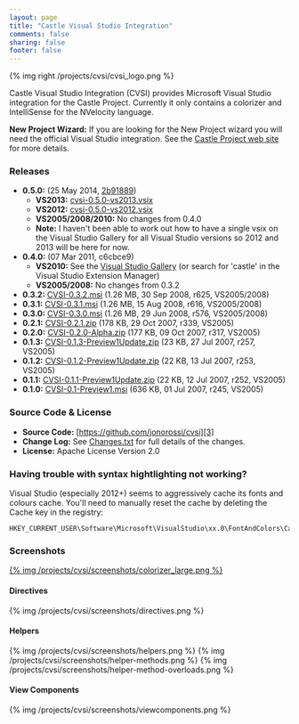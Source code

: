 ```yaml
---
layout: page
title: "Castle Visual Studio Integration"
comments: false
sharing: false
footer: false
---
```


{% img right /projects/cvsi/cvsi_logo.png %}

Castle Visual Studio Integration (CVSI) provides Microsoft Visual Studio integration for the Castle Project.
Currently it only contains a colorizer and IntelliSense for the NVelocity language.

__New Project Wizard:__ If you are looking for the New Project wizard you will need the official Visual Studio integration.
See the [Castle Project web site][1] for more details.

### Releases
* __0.5.0:__ (25 May 2014, [2b91889][5])
  * __VS2013:__ <a href="cvsi-0.5.0-vs2013.vsix">cvsi-0.5.0-vs2013.vsix</a>
  * __VS2012:__ <a href="cvsi-0.5.0-vs2012.vsix">cvsi-0.5.0-vs2012.vsix</a>
  * __VS2005/2008/2010:__ No changes from 0.4.0
  * __Note:__ I haven't been able to work out how to have a single vsix on the Visual Studio Gallery for all Visual Studio versions so 2012 and 2013 will be here for now.
* __0.4.0:__ (07 Mar 2011, c6cbce9)
  * __VS2010:__ See the [Visual Studio Gallery][2]</a> (or search for 'castle' in the Visual Studio Extension Manager)
  * __VS2005/2008:__ No changes from 0.3.2
* __0.3.2:__ <a href="CVSI-0.3.2.msi">CVSI-0.3.2.msi</a> (1.26 MB, 30 Sep 2008, r625, VS2005/2008)
* __0.3.1:__ <a href="CVSI-0.3.1.msi">CVSI-0.3.1.msi</a> (1.26 MB, 15 Aug 2008, r616, VS2005/2008)
* __0.3.0:__ <a href="CVSI-0.3.0.msi">CVSI-0.3.0.msi</a> (1.26 MB, 29 Jun 2008, r576, VS2005/2008)
* __0.2.1:__ <a href="CVSI-0.2.1.zip">CVSI-0.2.1.zip</a> (178 KB, 29 Oct 2007, r339, VS2005)
* __0.2.0:__ <a href="CVSI-0.2.0-Alpha.zip">CVSI-0.2.0-Alpha.zip</a> (177 KB, 09 Oct 2007, r317, VS2005)
* __0.1.3:__ <a href="CVSI-0.1.3-Preview1Update.zip">CVSI-0.1.3-Preview1Update.zip</a> (23 KB, 27 Jul 2007, r257, VS2005)
* __0.1.2:__ <a href="CVSI-0.1.2-Preview1Update.zip">CVSI-0.1.2-Preview1Update.zip</a> (22 KB, 13 Jul 2007, r253, VS2005)
* __0.1.1:__ <a href="CVSI-0.1.1-Preview1Update.zip">CVSI-0.1.1-Preview1Update.zip</a> (22 KB, 12 Jul 2007, r252, VS2005)
* __0.1.0:__ <a href="CVSI-0.1-Preview1.msi">CVSI-0.1-Preview1.msi</a> (636 KB, 01 Jul 2007, r245, VS2005)

### Source Code & License
<p style="float: right;">
  <script type="text/javascript" src="http://www.ohloh.net/p/6484/widgets/project_partner_badge.js"></script>
</p>

* __Source Code:__ [https://github.com/jonorossi/cvsi][3]
* __Change Log:__ See [Changes.txt][4] for full details of the changes.
* __License:__ Apache License Version 2.0

### Having trouble with syntax hightlighting not working?
Visual Studio (especially 2012+) seems to aggressively cache its fonts and colours cache.
You'll need to manually reset the cache by deleting the Cache key in the registry:

    HKEY_CURRENT_USER\Software\Microsoft\VisualStudio\xx.0\FontAndColors\Cache

### Screenshots
[{% img /projects/cvsi/screenshots/colorizer_large.png %}](/projects/cvsi/screenshots/colorizer_large.png)

#### Directives
{% img /projects/cvsi/screenshots/directives.png %}
    
#### Helpers
{% img /projects/cvsi/screenshots/helpers.png %}
{% img /projects/cvsi/screenshots/helper-methods.png %}
{% img /projects/cvsi/screenshots/helper-method-overloads.png %}

#### View Components
{% img /projects/cvsi/screenshots/viewcomponents.png %}

[1]: http://www.castleproject.org/castle/vsintegration.html
[2]: http://visualstudiogallery.msdn.microsoft.com/5f5f4523-95f6-4277-b499-959950368a4d
[3]: https://github.com/jonorossi/cvsi
[4]: https://github.com/jonorossi/cvsi/blob/master/doc/Changes.txt
[5]: https://github.com/jonorossi/cvsi/commit/2b91889acb7430c6f6893f1321c3c151ccecaca8
